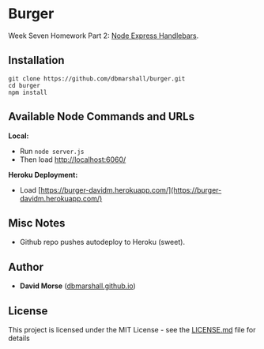 # Burger

Week Seven Homework Part 2: [Node Express Handlebars](http://ucb.bootcampcontent.com/UCB-Coding-Bootcamp/09-11-2017-UCB-Class-Repository-FSF-FT/blob/master/07-week/homework/part-2/homework_instructions.md).

## Installation

```
git clone https://github.com/dbmarshall/burger.git
cd burger
npm install
```

## Available Node Commands and URLs

**Local:** 

* Run `node server.js` 
* Then load [http://localhost:6060/](http://localhost:6060/)

**Heroku Deployment:** 

* Load [https://burger-davidm.herokuapp.com/](https://burger-davidm.herokuapp.com/)

## Misc Notes

* Github repo pushes autodeploy to Heroku (sweet).

## Author

* **David Morse** ([dbmarshall.github.io](https://dbmarshall.github.io))

## License

This project is licensed under the MIT License - see the [LICENSE.md](LICENSE.md) file for details


